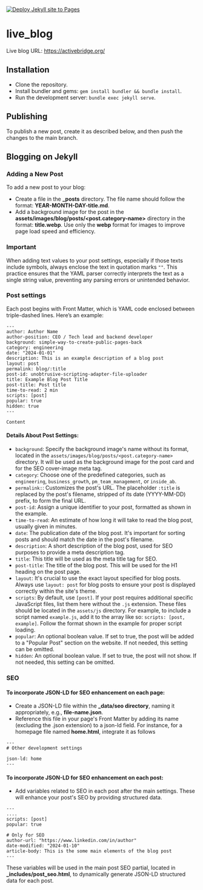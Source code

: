 [![Deploy Jekyll site to Pages](https://github.com/katatsu12/live_blog/actions/workflows/jekyll.yml/badge.svg)](https://github.com/katatsu12/live_blog/actions/workflows/jekyll.yml)

# live_blog
Live blog URL: https://activebridge.org/

## Installation
  * Clone the repository.
  * Install bundler and gems: `gem install bundler && bundle install`.
  * Run the development server: `bundle exec jekyll serve`.

## Publishing
  To publish a new post, create it as described below, and then push the changes to the main branch.

## Blogging on Jekyll

### Adding a New Post
To add a new post to your blog:
  * Create a file in the **_posts** directory. The file name should follow the format: **YEAR-MONTH-DAY-title.md**.
  * Add a background image for the post in the **assets/images/blog/posts/<post.category-name>** directory in the format: **title.webp**. Use only the **webp** format for images to improve page load speed and efficiency.

### Important
  When adding text values to your post settings, especially if those texts include symbols, always enclose the text in quotation marks `""`. This practice ensures that the YAML parser correctly interprets the text as a single string value, preventing any parsing errors or unintended behavior.

### Post settings
  Each post begins with Front Matter, which is YAML code enclosed between triple-dashed lines. Here’s an example:

  ```
  ---
  author: Author Name
  author-position: CEO / Tech lead and backend developer
  background: simple-way-to-create-public-pages-back
  category: engineering
  date: "2024-01-01"
  description: This is an example description of a blog post
  layout: post
  permalink: blog/:title
  post-id: unobtrusive-scripting-adapter-file-uploader
  title: Example Blog Post Title
  post-title: Post title
  time-to-read: 2 min
  scripts: [post]
  popular: true
  hidden: true
  ---

  Content
  ```

#### Details About Post Settings:
* `background`: Specify the background image's name without its format, located in the `assets/images/blog/posts/<post.category-name>` directory. It will be used as the background image for the post card and for the SEO cover-image meta tag.
* `category`: Choose one of the predefined categories, such as `engineering`, `business_growth`, `pm_team_management`, or `inside_ab`.
* `permalink:`: Customizes the post's URL. The placeholder `:title` is replaced by the post's filename, stripped of its date (YYYY-MM-DD) prefix, to form the final URL.
* `post-id`: Assign a unique identifier to your post, formatted as shown in the example.
* `time-to-read`: An estimate of how long it will take to read the blog post, usually given in minutes.
* `date`: The publication date of the blog post. It's important for sorting posts and should match the date in the post's filename.
* `description`: A short description of the blog post, used for SEO purposes to provide a meta description tag.
* `title`: This title will be used as the meta title tag for SEO.
* `post-title`: The title of the blog post. This will be used for the H1 heading on the post page.
* `layout`: It's crucial to use the exact layout specified for blog posts. Always use `layout: post` for blog posts to ensure your post is displayed correctly within the site's theme.
* `scripts`: By default, use `[post]`. If your post requires additional specific JavaScript files, list them here without the `.js` extension. These files should be located in the `assets/js` directory. For example, to include a script named `example.js`, add it to the array like so: `scripts: [post, example]`. Follow the format shown in the example for proper script loading.
* `popular`: An optional boolean value. If set to true, the post will be added to a "Popular Post" section on the website. If not needed, this setting can be omitted.
* `hidden`: An optional boolean value. If set to true, the post will not show. If not needed, this setting can be omitted.


### SEO

#### To incorporate JSON-LD for SEO enhancement on each page:

  * Create a JSON-LD file within the **_data/seo directory**, naming it appropriately, e.g., **file-name.json**.
  * Reference this file in your page's Front Matter by adding its name (excluding the .json extension) to a json-ld field. For instance, for a homepage file named **home.html**, integrate it as follows

  ```
  ---
  # Other development settings

  json-ld: home
  ---
  ```

#### To incorporate JSON-LD for SEO enhancement on each post:
  * Add variables related to SEO in each post after the main settings. These will enhance your post's SEO by providing structured data.

  ```
  ---
  ....
  scripts: [post]
  popular: true

  # Only for SEO
  author-url: "https://www.linkedin.com/in/author"
  date-modified: "2024-01-10"
  article-body: This is the some main elements of the blog post
  ---
  ```

  These variables will be used in the main post SEO partial, located in **_includes/post_seo.html**, to dynamically generate JSON-LD structured data for each post.
